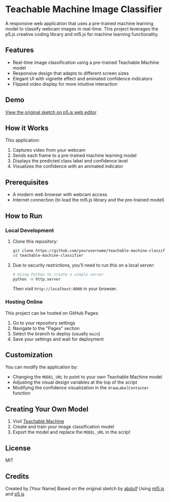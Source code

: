 # Teachable Machine Image Classifier

A responsive web application that uses a pre-trained machine learning model to classify webcam images in real-time. This project leverages the p5.js creative coding library and ml5.js for machine learning functionality.

## Features

- Real-time image classification using a pre-trained Teachable Machine model
- Responsive design that adapts to different screen sizes
- Elegant UI with vignette effect and animated confidence indicators
- Flipped video display for more intuitive interaction

## Demo

[View the original sketch on p5.js web editor](https://editor.p5js.org/abdulf/sketches/VvgG6-z9U)

## How it Works

This application:
1. Captures video from your webcam
2. Sends each frame to a pre-trained machine learning model
3. Displays the predicted class label and confidence level
4. Visualizes the confidence with an animated indicator

## Prerequisites

- A modern web browser with webcam access
- Internet connection (to load the ml5.js library and the pre-trained model)

## How to Run

### Local Development

1. Clone this repository:
   ```bash
   git clone https://github.com/yourusername/teachable-machine-classifier.git
   cd teachable-machine-classifier
   ```

2. Due to security restrictions, you'll need to run this on a local server:
   ```bash
   # Using Python to create a simple server
   python -m http.server
   ```
   Then visit `http://localhost:8000` in your browser.

### Hosting Online

This project can be hosted on GitHub Pages:

1. Go to your repository settings
2. Navigate to the "Pages" section
3. Select the branch to deploy (usually `main`)
4. Save your settings and wait for deployment

## Customization

You can modify the application by:

- Changing the `MODEL_URL` to point to your own Teachable Machine model
- Adjusting the visual design variables at the top of the script
- Modifying the confidence visualization in the `drawLabelContainer` function

## Creating Your Own Model

1. Visit [Teachable Machine](https://teachablemachine.withgoogle.com/)
2. Create and train your image classification model
3. Export the model and replace the `MODEL_URL` in the script

## License

MIT

## Credits

Created by [Your Name]
Based on the original sketch by [abdulf](https://editor.p5js.org/abdulf/sketches/VvgG6-z9U)
Using [ml5.js](https://ml5js.org/) and [p5.js](https://p5js.org/)
